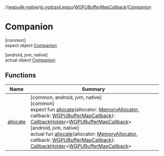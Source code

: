 //[wgpu4k-native](../../../../index.md)/[io.ygdrasil.wgpu](../../index.md)/[WGPUBufferMapCallback](../index.md)/[Companion](index.md)

# Companion

[common]\
expect object [Companion](index.md)

[android, jvm, native]\
actual object [Companion](index.md)

## Functions

| Name | Summary |
|---|---|
| [allocate](allocate.md) | [common, android, jvm, native]<br>[common]<br>expect fun [allocate](allocate.md)(allocator: [MemoryAllocator](../../../ffi/-memory-allocator/index.md), callback: [WGPUBufferMapCallback](../index.md)): [CallbackHolder](../../../ffi/-callback-holder/index.md)&lt;[WGPUBufferMapCallback](../index.md)&gt;<br>[android, jvm, native]<br>actual fun [allocate](allocate.md)(allocator: [MemoryAllocator](../../../ffi/-memory-allocator/index.md), callback: [WGPUBufferMapCallback](../index.md)): [CallbackHolder](../../../ffi/-callback-holder/index.md)&lt;[WGPUBufferMapCallback](../index.md)&gt; |